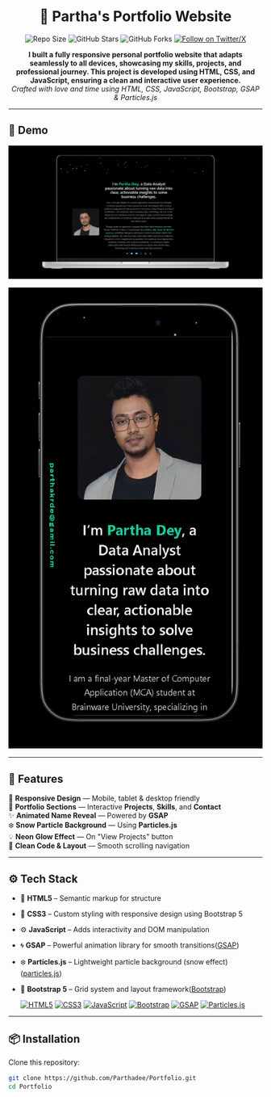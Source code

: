 <h1 align="center">💼 Partha's Portfolio Website</h1>

<p align="center">
  <img src="https://img.shields.io/github/repo-size/Parthadee/Portfolio" alt="Repo Size" />
  <img src="https://img.shields.io/github/stars/Parthadee/Portfolio?style=social" alt="GitHub Stars" />
  <img src="https://img.shields.io/github/forks/Parthadee/Portfolio?style=social" alt="GitHub Forks" />
  <a href="https://x.com/de_parthaa" target="_blank">
    <img src="https://img.shields.io/twitter/follow/de_parthaa_?style=social" alt="Follow on Twitter/X" />
  </a>
</p>

<p align="center">
  <b>I built a fully responsive personal portfolio website that adapts seamlessly to all devices, showcasing my skills, projects, and professional journey. This project is developed using HTML, CSS, and JavaScript, ensuring a clean and interactive user experience.</b><br/>
  <i>Crafted with love and time using HTML, CSS, JavaScript, Bootstrap, GSAP & Particles.js</i>
</p>

---

## 🎥 Demo

<p align="center">
  <img src="https://github.com/Parthadee/Portfolio/blob/82fe9acc10d6c289bedc9f6213562fe6d71048d7/demo/Desktop.png" alt="Desktop Demo" />
</p>
<p align="center">
  <img src="https://github.com/Parthadee/Portfolio/blob/82fe9acc10d6c289bedc9f6213562fe6d71048d7/demo/Mobile.png" alt="Mobile Demo" />
</p>

---

## 🚀 Features

📱 **Responsive Design** — Mobile, tablet & desktop friendly  
💼 **Portfolio Sections** — Interactive **Projects**, **Skills**, and **Contact**  
✨ **Animated Name Reveal** — Powered by **GSAP**  
❄️ **Snow Particle Background** — Using **Particles.js**  
💡 **Neon Glow Effect** — On "View Projects" button  
🧹 **Clean Code & Layout** — Smooth scrolling navigation

---

## ⚙️ Tech Stack

- 🧱 **HTML5** – Semantic markup for structure  
- 🎨 **CSS3** – Custom styling with responsive design using Bootstrap 5
- ⚙️ **JavaScript** – Adds interactivity and DOM manipulation   
- 🌀 **GSAP** – Powerful animation library for smooth transitions([GSAP](https://greensock.com/gsap/))  
- ❄️ **Particles.js** – Lightweight particle background (snow effect)([particles.js](http://vincentgarreau.com/particles.js/))  
- 📐 **Bootstrap 5** – Grid system and layout framework([Bootstrap](https://getbootstrap.com/))
  
  <p align="left">
  <a href="https://developer.mozilla.org/en-US/docs/Web/HTML" target="_blank"><img src="https://cdn.jsdelivr.net/gh/devicons/devicon/icons/html5/html5-original.svg" alt="HTML5" width="40" height="40"/></a>
  <a href="https://developer.mozilla.org/en-US/docs/Web/CSS" target="_blank"><img src="https://cdn.jsdelivr.net/gh/devicons/devicon/icons/css3/css3-original.svg" alt="CSS3" width="40" height="40"/></a>
  <a href="https://developer.mozilla.org/en-US/docs/Web/JavaScript" target="_blank"><img src="https://cdn.jsdelivr.net/gh/devicons/devicon/icons/javascript/javascript-original.svg" alt="JavaScript" width="40" height="40"/></a>
  <a href="https://getbootstrap.com/" target="_blank"><img src="https://cdn.jsdelivr.net/gh/devicons/devicon/icons/bootstrap/bootstrap-original.svg" alt="Bootstrap" width="40" height="40"/></a>
  <a href="https://greensock.com/gsap/" target="_blank"><img src="https://api.iconify.design/simple-icons:greensock.svg" alt="GSAP" width="40" height="40"/></a>
  <a href="http://vincentgarreau.com/particles.js/" target="_blank"><img src="https://api.iconify.design/simple-icons:javascript.svg" alt="Particles.js" width="40" height="40"/></a>
</p>

---

## 📦 Installation

Clone this repository:

```bash
git clone https://github.com/Parthadee/Portfolio.git
cd Portfolio
